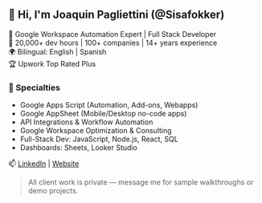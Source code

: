 ## 👋 Hi, I'm Joaquin Pagliettini (@Sisafokker)

🎯 Google Workspace Automation Expert | Full Stack Developer  
🚀 20,000+ dev hours | 100+ companies | 14+ years experience  
🌍 Bilingual: English | Spanish  
🏆 Upwork Top Rated Plus

### 🔧 Specialties
- Google Apps Script (Automation, Add-ons, Webapps)
- Google AppSheet (Mobile/Desktop no-code apps)
- API Integrations & Workflow Automation
- Google Workspace Optimization & Consulting
- Full-Stack Dev: JavaScript, Node.js, React, SQL
- Dashboards: Sheets, Looker Studio

📫 [LinkedIn](https://www.linkedin.com/in/joaquinpagliettini/) | [Website](https://www.hoakeen.com)

> All client work is private — message me for sample walkthroughs or demo projects.


<!---
Sisafokker/Sisafokker is a ✨ special ✨ repository because its `README.md` (this file) appears on your GitHub profile.
You can click the Preview link to take a look at your changes.
--->
